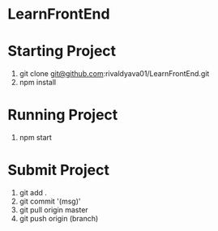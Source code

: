 # LearnFrontEnd

# Starting Project
1. git clone git@github.com:rivaldyava01/LearnFrontEnd.git
2. npm install

# Running Project
1. npm start

# Submit Project
1. git add .
2. git commit '(msg)'
3. git pull origin master
4. git push origin (branch)

